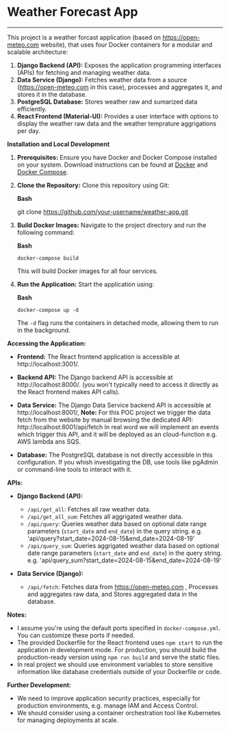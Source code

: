 # Weather Forecast App
------------------------------------------------

This project is a weather forcast application (based on https://open-meteo.com website),
that uses four Docker containers for a modular and scalable architecture:

1.  **Django Backend (API):** Exposes the application programming interfaces (APIs) for fetching and managing weather data.
2.  **Data Service (Django):** Fetches weather data from a source (<https://open-meteo.com> in this case), processes and aggregates it, and stores it in the database.
3.  **PostgreSQL Database:** Stores weather raw and sumarized data efficiently.
4.  **React Frontend (Material-UI):** Provides a user interface with options to display the weather raw data and the weather temprature aggrigations per day.

**Installation and Local Development**

1.  **Prerequisites:** Ensure you have Docker and Docker Compose installed on your system. Download instructions can be found at [Docker](https://docs.docker.com/engine/install/) and [Docker Compose](https://docs.docker.com/compose/install/).

2.  **Clone the Repository:** Clone this repository using Git:

    **Bash**

    git clone https://github.com/your-username/weather-app.git

3.  **Build Docker Images:** Navigate to the project directory and run the following command:

    **Bash**

    `docker-compose build`


    This will build Docker images for all four services.

4.  **Run the Application:** Start the application using:

    **Bash**

    `docker-compose up -d`

    The `-d` flag runs the containers in detached mode, allowing them to run in the background.

**Accessing the Application:**

-   **Frontend:** The React frontend application is accessible at http://localhost:3001/.
-   **Backend API:** The Django backend API is accessible at http://localhost:8000/.
    (you won't typically need to access it directly as the React frontend makes API calls).
-   **Data Service:** The Django Data Service backend API is accessible at http://localhost:8001/,
    **Note:** For this POC project we trigger the data fetch from the website by manual browsing the dedicated API:
    http://localhost:8001/api/fetch
    In real word we will implement an events which trigger this API, and it will be deployed as an cloud-function e.g. AWS lambda ans SQS.
    
-   **Database:** The PostgreSQL database is not directly accessible in this configuration. If you whish investigating the DB, use tools like pgAdmin or command-line tools to interact with it.
 

**APIs:**

-   **Django Backend (API):**
    -   `/api/get_all`: Fetches all raw weather data.
    -   `/api/get_all_sum`: Fetches all aggrigated weather data.
    -   `/api/query`: Queries weather data based on optional date range parameters (`start_date` and `end_date`) in the query string.
      e.g. 'api/query?start_date=2024-08-15&end_date=2024-08-19'
    -   `/api/query_sum`: Queries aggrigated weather data based on optional date range parameters (`start_date` and `end_date`) in the query string.
      e.g. 'api/query_sum?start_date=2024-08-15&end_date=2024-08-19'

-   **Data Service (Django):** 
    -   `/api/fetch`: Fetches data from https://open-meteo.com , Processes and aggregates raw data, and Stores aggregated data in the database.

**Notes:**

-   I assume you're using the default ports specified in `docker-compose.yml`. You can customize these ports if needed.
-   The provided Dockerfile for the React frontend uses `npm start` to run the application in development mode. For production, you should build the production-ready version using `npm run build` and serve the static files.
-   In real project we should use environment variables to store sensitive information like database credentials outside of your Dockerfile or code.

**Further Development:**

-   We need to improve application security practices, especially for production environments, e.g. manage IAM and Access Control.
-   We should consider using a container orchestration tool like Kubernetes for managing deployments at scale.

